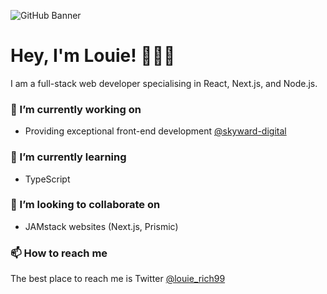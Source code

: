 ![GitHub Banner](https://user-images.githubusercontent.com/60019261/149766958-9142fb38-bfac-4afd-a38a-8b1382f5984a.png)

# Hey, I'm Louie! 🙋🏼‍♂️
I am a full-stack web developer specialising in React, Next.js, and Node.js. 

### 🔭 I’m currently working on
- Providing exceptional front-end development [@skyward-digital](https://github.com/skyward-digital)

### 🌱 I’m currently learning
- TypeScript

### 👯 I’m looking to collaborate on
- JAMstack websites (Next.js, Prismic)

### 📫 How to reach me
The best place to reach me is Twitter [@louie_rich99](https://twitter.com/Louie_Rich99)
